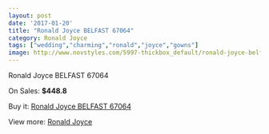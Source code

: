 ```yaml
---
layout: post
date: '2017-01-20'
title: "Ronald Joyce BELFAST 67064"
category: Ronald Joyce
tags: ["wedding","charming","ronald","joyce","gowns"]
image: http://www.novstyles.com/5997-thickbox_default/ronald-joyce-belfast-67064.jpg
---
```

Ronald Joyce BELFAST 67064

On Sales: **$448.8**
<a href="https://www.novstyles.com/en/ronald-joyce/3834-ronald-joyce-belfast-67064.html"><amp-img layout="responsive" width="600" height="600" src="//www.novstyles.com/5997-thickbox_default/ronald-joyce-belfast-67064.jpg" alt="Ronald Joyce BELFAST 67064 0" /></a>

Buy it: [Ronald Joyce BELFAST 67064](https://www.novstyles.com/en/ronald-joyce/3834-ronald-joyce-belfast-67064.html "Ronald Joyce BELFAST 67064")

View more: [Ronald Joyce](https://www.novstyles.com/en/21-ronald-joyce "Ronald Joyce")